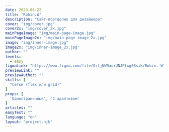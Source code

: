 ```yaml
---
date: 2023-06-22
title: "Robin.W"
description: "Сайт-портфолио для дизайнера"
cover: "img/cover.jpg"
cover2x: "img/cover_2x.jpg"
mainPageImage: "img/main-page-image.jpg"
mainPageImage2x: "img/main-page-image_2x.jpg"
image: "img/inner-image.jpg"
image2x: "img/inner-image_2x.jpg"
author: ""
levels:
  - easy
figmaLink: "https://www.figma.com/file/OrtjNW9auxUNJPtxg08sik/Robin.-W?type=design&node-id=9%3A141&mode=design&t=DCXTjIEgOMKnLG7k-1"
previewLink: ""
previewAuthor: ""
skills: [
  "Сетки (flex или grid)"
]
props: [
  'Одностраничный', 'С адаптивом'
]
articles: ""
easyText: ""
language: "en"
layout: "project.njk"
---
```


